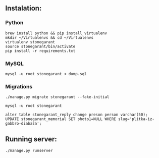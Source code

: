 ## Instalation:

### Python
	
    brew install python && pip install virtualenv
    mkdir ~/Virtualenvs && cd ~/Virtualenvs
    virtualenv stonegarant
    source stonegarant/bin/activate
    pip install -r requirements.txt

### MySQL
	mysql -u root stonegarant < dump.sql

### Migrations
    ./manage.py migrate stonegarant --fake-initial

    mysql -u root stonegarant 
    
    alter table stonegarant_reply change preson person varchar(50);
    UPDATE stonegarant_memorial SET photo1=NULL WHERE slug='plitka-iz-gabbro-diabaza';


## Running server:

	./manage.py runserver